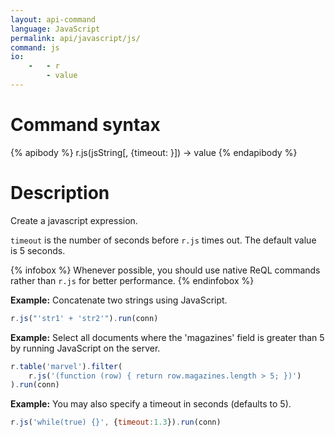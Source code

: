 ```yaml
---
layout: api-command
language: JavaScript
permalink: api/javascript/js/
command: js
io:
    -   - r
        - value
---
```


# Command syntax #

{% apibody %}
r.js(jsString[, {timeout: <number>}]) &rarr; value
{% endapibody %}

# Description #

Create a javascript expression.

`timeout` is the number of seconds before `r.js` times out. The default value is 5 seconds.

{% infobox %}
Whenever possible, you should use native ReQL commands rather than `r.js` for better performance.
{% endinfobox %}

__Example:__ Concatenate two strings using JavaScript.

```js
r.js("'str1' + 'str2'").run(conn)
```

__Example:__ Select all documents where the 'magazines' field is greater than 5 by running JavaScript on the server.

```js
r.table('marvel').filter(
    r.js('(function (row) { return row.magazines.length > 5; })')
).run(conn)
```


__Example:__ You may also specify a timeout in seconds (defaults to 5).

```js
r.js('while(true) {}', {timeout:1.3}).run(conn)
```

